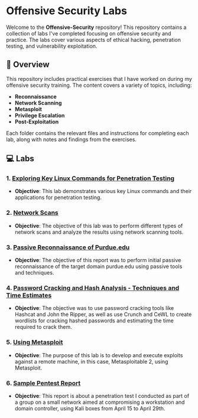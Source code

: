 # Offensive Security Labs

Welcome to the **Offensive-Security** repository! This repository contains a collection of labs I've completed focusing on offensive security and practice. The labs cover various aspects of ethical hacking, penetration testing, and vulnerability exploitation.

## 📝 Overview

This repository includes practical exercises that I have worked on during my offensive security training. The content covers a variety of topics, including:

- **Reconnaissance** 
- **Network Scanning**
- **Metasploit**
- **Privilege Escalation**
- **Post-Exploitation**



Each folder contains the relevant files and instructions for completing each lab, along with notes and findings from the exercises.

## 💻 Labs

### 1. [Exploring Key Linux Commands for Penetration Testing](./Offensive-Security/Exploring%20Key%20Linux%20Commands%20for%20Penetration%20Testing.pdf)
- **Objective**: This lab demonstrates various key Linux commands and their applications for penetration testing.

### 2. [Network Scans](./Offensive-Security/NetworkScans.pdf)
- **Objective**: The objective of this lab was to perform different types of network scans and analyze the results using network scanning tools.

### 3. [Passive Reconnaissance of Purdue.edu](./Offensive-Security/Passive%20Reconnaissance%20of%20Purdue.edu.pdf)
- **Objective**: The objective of this report was to perform initial passive reconnaissance of the target domain purdue.edu using passive tools and techniques.

### 4. [Password Cracking and Hash Analysis - Techniques and Time Estimates](./Offensive-Security/Password%20Cracking%20and%20Hash%20Analysis%20-%20Techniques%20and%20Time%20Estimates.pdf)
- **Objective**: The objective was to use password cracking tools like Hashcat and John the Ripper, as well as use Crunch and CeWL to create wordlists for cracking hashed passwords and estimating the time required to crack them.

### 5. [Using Metasploit](./Offensive-Security/Using%20Metasploit.pdf)
- **Objective**: The purpose of this lab is to develop and execute exploits against a remote machine, in this case, Metasploitable 2, using Metasploit.

### 6. [Sample Pentest Report](./Offensive-Security/SamplePentest.pdf)
- **Objective**: This report is about a penetration test I conducted as part of a group on a small network aimed at compromising a workstation and domain controller, using Kali boxes from April 15 to April 29th.



